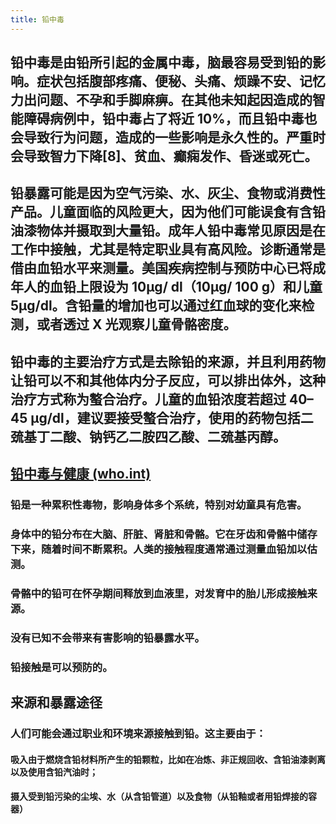 ```yaml
---
title: 铅中毒
---
```


## 铅中毒是由铅所引起的金属中毒，脑最容易受到铅的影响。症状包括腹部疼痛、便秘、头痛、烦躁不安、记忆力出问题、不孕和手脚麻痹。在其他未知起因造成的智能障碍病例中，铅中毒占了将近 10%，而且铅中毒也会导致行为问题，造成的一些影响是永久性的。严重时会导致智力下降[8]、贫血、癫痫发作、昏迷或死亡。

## 铅暴露可能是因为空气污染、水、灰尘、食物或消费性产品。儿童面临的风险更大，因为他们可能误食有含铅油漆物体并摄取到大量铅。成年人铅中毒常见原因是在工作中接触，尤其是特定职业具有高风险。诊断通常是借由血铅水平来测量。美国疾病控制与预防中心已将成年人的血铅上限设为 10μg/ dl（10μg/ 100 g）和儿童 5μg/dl。含铅量的增加也可以通过红血球的变化来检测，或者透过 X 光观察儿童骨骼密度。

## 铅中毒的主要治疗方式是去除铅的来源，并且利用药物让铅可以不和其他体内分子反应，可以排出体外，这种治疗方式称为螯合治疗。儿童的血铅浓度若超过 40–45 µg/dl，建议要接受螯合治疗，使用的药物包括二巯基丁二酸、钠钙乙二胺四乙酸、二巯基丙醇。

## [铅中毒与健康 (who.int)](https://www.who.int/zh/news-room/fact-sheets/detail/lead-poisoning-and-health)
### 铅是一种累积性毒物，影响身体多个系统，特别对幼童具有危害。

### 身体中的铅分布在大脑、肝脏、肾脏和骨骼。它在牙齿和骨骼中储存下来，随着时间不断累积。人类的接触程度通常通过测量血铅加以估测。

### 骨骼中的铅可在怀孕期间释放到血液里，对发育中的胎儿形成接触来源。

### 没有已知不会带来有害影响的铅暴露水平。

### 铅接触是可以预防的。

## 来源和暴露途径
### 人们可能会通过职业和环境来源接触到铅。这主要由于：
#### 吸入由于燃烧含铅材料所产生的铅颗粒，比如在冶炼、非正规回收、含铅油漆剥离以及使用含铅汽油时；

#### 摄入受到铅污染的尘埃、水（从含铅管道）以及食物（从铅釉或者用铅焊接的容器）
